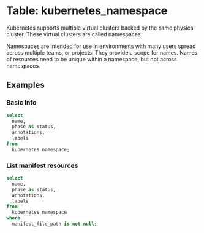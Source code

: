 # Table: kubernetes_namespace

Kubernetes supports multiple virtual clusters backed by the same physical cluster. These virtual clusters are called namespaces.

Namespaces are intended for use in environments with many users spread across multiple teams, or projects. They provide a scope for names. Names of resources need to be unique within a namespace, but not across namespaces.

## Examples

### Basic Info

```sql
select
  name,
  phase as status,
  annotations,
  labels
from
  kubernetes_namespace;
```

### List manifest resources

```sql
select
  name,
  phase as status,
  annotations,
  labels
from
  kubernetes_namespace
where
  manifest_file_path is not null;
```
